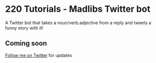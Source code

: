 # 220 Tutorials - Madlibs Twitter bot

A Twitter bot that takes a noun/verb.adjective from a reply and tweets a funny story with it!

## Coming soon

[Follow me on Twitter](https://www.twitter.com/catmcgee14) for updates
